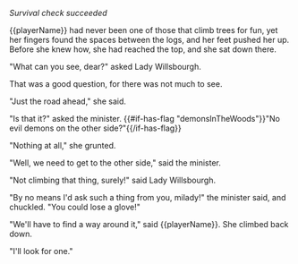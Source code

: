 _Survival check succeeded_

{{playerName}} had never been one of those that climb trees for fun, yet her fingers found the spaces between the logs, and her feet pushed her up. Before she knew how, she had reached the top, and she sat down there.

"What can you see, dear?" asked Lady Willsbourgh.

That was a good question, for there was not much to see.

"Just the road ahead," she said.

"Is that it?" asked the minister. {{#if-has-flag "demonsInTheWoods"}}"No evil demons on the other side?"{{/if-has-flag}}

"Nothing at all," she grunted.

"Well, we need to get to the other side," said the minister.

"Not climbing that thing, surely!" said Lady Willsbourgh.

"By no means I'd ask such a thing from you, milady!" the minister said, and chuckled. "You could lose a glove!"

"We'll have to find a way around it," said {{playerName}}. She climbed back down.

"I'll look for one."
